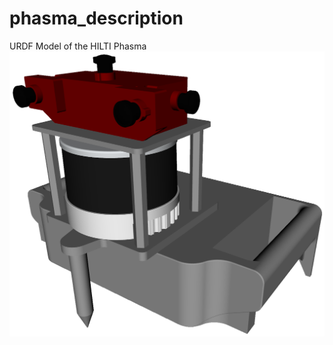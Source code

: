 # phasma_description
URDF Model of the HILTI Phasma 
![Halo URDF Model](./doc/phasma_urdf.png  "Phasma URDF Model")


